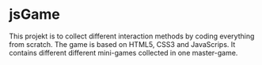 # jsGame

This projekt is to collect different interaction methods by coding everything from scratch. The game is based on HTML5, CSS3 and JavaScrips. It contains different different mini-games collected in one master-game. 
